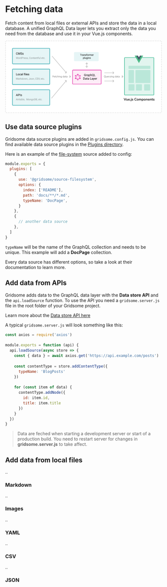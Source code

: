 # Fetching data
Fetch content from local files or external APIs and store the data in a local database. A unified GraphQL Data layer lets you extract only the data you need from the database and use it in your Vue.js components.

![Fetching data](./images/fetching-data.png)


## Use data source plugins
Gridsome data source plugins are added in `gridsome.config.js`. You can find available data source plugins in the [Plugins directory](/plugins).


Here is an example of the [file-system](/plugins/source-filesystem) source added to config:
```js
module.exports = {
  plugins: [
    {
      use: '@gridsome/source-filesystem',
      options: {
        index: ['README'],
        path: 'docs/**/*.md',
        typeName: 'DocPage',
      }
    },
    {
      // another data source
    },
  ]
}
```

`typeName` will be the name of the GraphQL collection and needs to be unique. This example will add a **DocPage** collection.

Every data source has different options, so take a look at their documentation to learn more.


## Add data from APIs

Gridsome adds data to the GraphQL data layer with the **Data store API** and the `api.loadSource` function. To use the API you need a `gridsome.server.js` file in the root folder of your Gridsome project.



Learn more about the [Data store API here](/docs/data-store-api)

A typical `gridsome.server.js` will look something like this:

```js
const axios = require('axios')

module.exports = function (api) {
  api.loadSource(async store => {
    const { data } = await axios.get('https://api.example.com/posts')

    const contentType = store.addContentType({
      typeName: 'BlogPosts'
    })

    for (const item of data) {
      contentType.addNode({
        id: item.id,
        title: item.title
      })
    }
  })
}
```

> Data are feched when starting a development server or start of a production build. You need to restart server for changes in **gridsome.server.js** to take affect.


## Add data from local files
..

### Markdown
..

### Images
..

### YAML
..

### CSV
..

### JSON